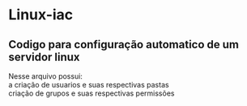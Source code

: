 # Linux-iac
<h2>Codigo para configuração automatico de um servidor linux</h2>
<p>Nesse arquivo possui: <br> a criação de usuarios e suas respectivas pastas<br>criação de grupos e suas respectivas permissões</p>
